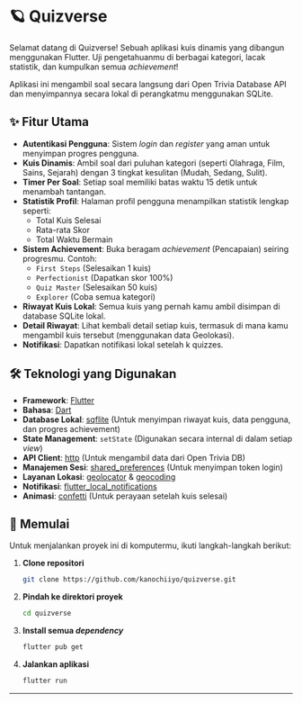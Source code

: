 # 🪐 Quizverse

Selamat datang di Quizverse! Sebuah aplikasi kuis dinamis yang dibangun menggunakan Flutter. Uji pengetahuanmu di berbagai kategori, lacak statistik, dan kumpulkan semua *achievement*!

Aplikasi ini mengambil soal secara langsung dari Open Trivia Database API dan menyimpannya secara lokal di perangkatmu menggunakan SQLite.

## ✨ Fitur Utama

* **Autentikasi Pengguna**: Sistem *login* dan *register* yang aman untuk menyimpan progres pengguna.
* **Kuis Dinamis**: Ambil soal dari puluhan kategori (seperti Olahraga, Film, Sains, Sejarah) dengan 3 tingkat kesulitan (Mudah, Sedang, Sulit).
* **Timer Per Soal**: Setiap soal memiliki batas waktu 15 detik untuk menambah tantangan.
* **Statistik Profil**: Halaman profil pengguna menampilkan statistik lengkap seperti:
    * Total Kuis Selesai
    * Rata-rata Skor
    * Total Waktu Bermain
* **Sistem Achievement**: Buka beragam *achievement* (Pencapaian) seiring progresmu. Contoh:
    * `First Steps` (Selesaikan 1 kuis)
    * `Perfectionist` (Dapatkan skor 100%)
    * `Quiz Master` (Selesaikan 50 kuis)
    * `Explorer` (Coba semua kategori)
* **Riwayat Kuis Lokal**: Semua kuis yang pernah kamu ambil disimpan di database SQLite lokal.
* **Detail Riwayat**: Lihat kembali detail setiap kuis, termasuk di mana kamu mengambil kuis tersebut (menggunakan data Geolokasi).
* **Notifikasi**: Dapatkan notifikasi lokal setelah k quizzes.

## 🛠️ Teknologi yang Digunakan

* **Framework**: [Flutter](https://flutter.dev/)
* **Bahasa**: [Dart](https://dart.dev/)
* **Database Lokal**: [sqflite](https://pub.dev/packages/sqflite) (Untuk menyimpan riwayat kuis, data pengguna, dan progres achievement)
* **State Management**: `setState` (Digunakan secara internal di dalam setiap *view*)
* **API Client**: [http](https://pub.dev/packages/http) (Untuk mengambil data dari Open Trivia DB)
* **Manajemen Sesi**: [shared_preferences](https://pub.dev/packages/shared_preferences) (Untuk menyimpan token login)
* **Layanan Lokasi**: [geolocator](https://pub.dev/packages/geolocator) & [geocoding](https://pub.dev/packages/geocoding)
* **Notifikasi**: [flutter_local_notifications](https://pub.dev/packages/flutter_local_notifications)
* **Animasi**: [confetti](https://pub.dev/packages/confetti) (Untuk perayaan setelah kuis selesai)

## 🚀 Memulai

Untuk menjalankan proyek ini di komputermu, ikuti langkah-langkah berikut:

1.  **Clone repositori**
    ```sh
    git clone https://github.com/kanochiiyo/quizverse.git
    ```

2.  **Pindah ke direktori proyek**
    ```sh
    cd quizverse
    ```

3.  **Install semua *dependency***
    ```sh
    flutter pub get
    ```

4.  **Jalankan aplikasi**
    ```sh
    flutter run
    ```

---
